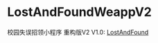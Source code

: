 # LostAndFoundWeappV2

校园失误招领小程序 重构版V2
V1.0: [LostAndFound](https://github.com/cqj8660/LostAndFound)
